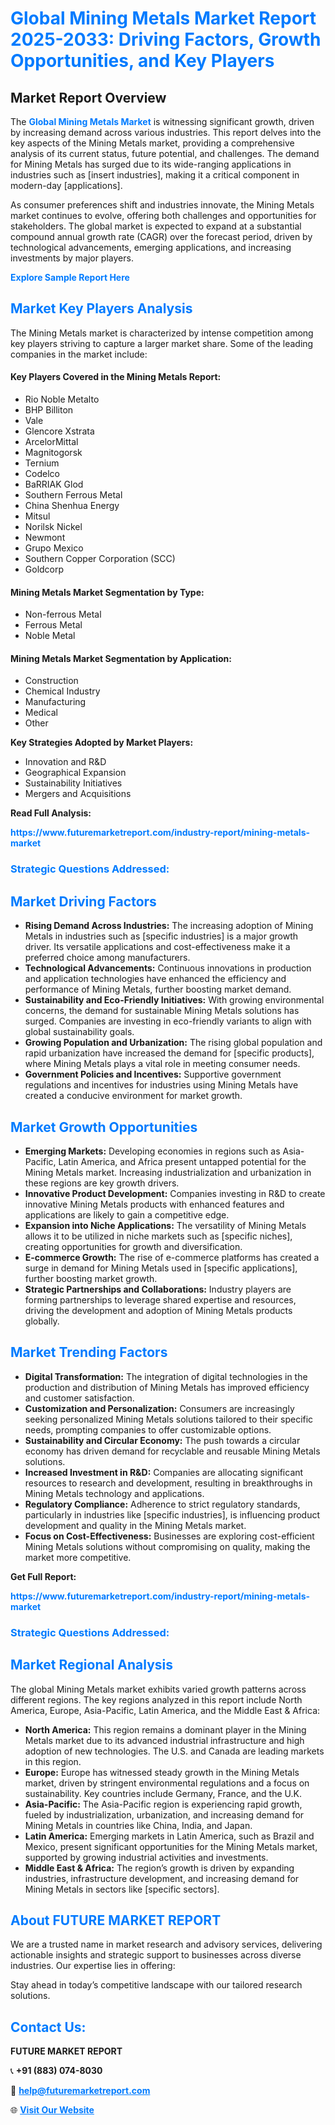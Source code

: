 <h1 style="color: #007BFF;">Global Mining Metals Market Report 2025-2033: Driving Factors, Growth Opportunities, and Key Players</h1>

<section id="overview">
<h2>Market Report Overview</h2>
<p>The <a href="https://www.futuremarketreport.com/industry-report/mining-metals-market" style="color: #007BFF; text-decoration: none;"><strong>Global Mining Metals Market</strong></a> is witnessing significant growth, driven by increasing demand across various industries. This report delves into the key aspects of the Mining Metals market, providing a comprehensive analysis of its current status, future potential, and challenges. The demand for Mining Metals has surged due to its wide-ranging applications in industries such as [insert industries], making it a critical component in modern-day [applications].</p>
<p>As consumer preferences shift and industries innovate, the Mining Metals market continues to evolve, offering both challenges and opportunities for stakeholders. The global market is expected to expand at a substantial compound annual growth rate (CAGR) over the forecast period, driven by technological advancements, emerging applications, and increasing investments by major players.</p>
</section>

<section id="overview">
<p><a href="https://www.futuremarketreport.com/request-sample/reportId=56384" style="color: #007BFF; text-decoration: none;"><strong>Explore Sample Report Here</strong></a></p>
</section>

<section id="key-players">
<h2 style="color: #007BFF;">Market Key Players Analysis</h2>
<p>The Mining Metals market is characterized by intense competition among key players striving to capture a larger market share. Some of the leading companies in the market include:</p>
<h4>Key Players Covered in the Mining Metals Report:</h4>
<ul><li>Rio Noble Metalto</li><li>BHP Billiton</li><li>Vale</li><li>Glencore Xstrata</li><li>ArcelorMittal</li><li>Magnitogorsk</li><li>Ternium</li><li>Codelco</li><li>BaRRIAK Glod</li><li>Southern Ferrous Metal</li><li>China Shenhua Energy</li><li>Mitsul</li><li>Norilsk Nickel</li><li>Newmont</li><li>Grupo Mexico</li><li>Southern Copper Corporation (SCC)</li><li>Goldcorp</li></ul>
<h4>Mining Metals Market Segmentation by Type:</h4>
<ul><li>Non-ferrous Metal</li><li>Ferrous Metal</li><li>Noble Metal</li></ul>

<h4>Mining Metals Market Segmentation by Application:</h4>
<ul><li>Construction</li><li>Chemical Industry</li><li>Manufacturing</li><li>Medical</li><li>Other</li></ul>
<p><strong>Key Strategies Adopted by Market Players:</strong></p>
<ul>
<li>Innovation and R&D</li>
<li>Geographical Expansion</li>
<li>Sustainability Initiatives</li>
<li>Mergers and Acquisitions</li>
</ul>
</section>

<section>
<p><strong>Read Full Analysis: </strong></p><a href="https://www.futuremarketreport.com/industry-report/mining-metals-market" style="color: #007BFF; text-decoration: none;"><strong>https://www.futuremarketreport.com/industry-report/mining-metals-market</strong></a>
<h3 style="color: #007BFF;">Strategic Questions Addressed:</h3>
</section>

<section id="driving-factors">
<h2 style="color: #007BFF;">Market Driving Factors</h2>
<ul>
<li><strong>Rising Demand Across Industries:</strong> The increasing adoption of Mining Metals in industries such as [specific industries] is a major growth driver. Its versatile applications and cost-effectiveness make it a preferred choice among manufacturers.</li>
<li><strong>Technological Advancements:</strong> Continuous innovations in production and application technologies have enhanced the efficiency and performance of Mining Metals, further boosting market demand.</li>
<li><strong>Sustainability and Eco-Friendly Initiatives:</strong> With growing environmental concerns, the demand for sustainable Mining Metals solutions has surged. Companies are investing in eco-friendly variants to align with global sustainability goals.</li>
<li><strong>Growing Population and Urbanization:</strong> The rising global population and rapid urbanization have increased the demand for [specific products], where Mining Metals plays a vital role in meeting consumer needs.</li>
<li><strong>Government Policies and Incentives:</strong> Supportive government regulations and incentives for industries using Mining Metals have created a conducive environment for market growth.</li>
</ul>
</section>

<section id="growth-opportunities">
<h2 style="color: #007BFF;">Market Growth Opportunities</h2>
<ul>
<li><strong>Emerging Markets:</strong> Developing economies in regions such as Asia-Pacific, Latin America, and Africa present untapped potential for the Mining Metals market. Increasing industrialization and urbanization in these regions are key growth drivers.</li>
<li><strong>Innovative Product Development:</strong> Companies investing in R&D to create innovative Mining Metals products with enhanced features and applications are likely to gain a competitive edge.</li>
<li><strong>Expansion into Niche Applications:</strong> The versatility of Mining Metals allows it to be utilized in niche markets such as [specific niches], creating opportunities for growth and diversification.</li>
<li><strong>E-commerce Growth:</strong> The rise of e-commerce platforms has created a surge in demand for Mining Metals used in [specific applications], further boosting market growth.</li>
<li><strong>Strategic Partnerships and Collaborations:</strong> Industry players are forming partnerships to leverage shared expertise and resources, driving the development and adoption of Mining Metals products globally.</li>
</ul>
</section>

<section id="trending-factors">
<h2 style="color: #007BFF;">Market Trending Factors</h2>
<ul>
<li><strong>Digital Transformation:</strong> The integration of digital technologies in the production and distribution of Mining Metals has improved efficiency and customer satisfaction.</li>
<li><strong>Customization and Personalization:</strong> Consumers are increasingly seeking personalized Mining Metals solutions tailored to their specific needs, prompting companies to offer customizable options.</li>
<li><strong>Sustainability and Circular Economy:</strong> The push towards a circular economy has driven demand for recyclable and reusable Mining Metals solutions.</li>
<li><strong>Increased Investment in R&D:</strong> Companies are allocating significant resources to research and development, resulting in breakthroughs in Mining Metals technology and applications.</li>
<li><strong>Regulatory Compliance:</strong> Adherence to strict regulatory standards, particularly in industries like [specific industries], is influencing product development and quality in the Mining Metals market.</li>
<li><strong>Focus on Cost-Effectiveness:</strong> Businesses are exploring cost-efficient Mining Metals solutions without compromising on quality, making the market more competitive.</li>
</ul>
</section>

<section>
<p><strong>Get Full Report: </strong></p><a href="https://www.futuremarketreport.com/industry-report/mining-metals-market" style="color: #007BFF; text-decoration: none;"><strong>https://www.futuremarketreport.com/industry-report/mining-metals-market</strong></a>
<h3 style="color: #007BFF;">Strategic Questions Addressed:</h3>
</section>


<section id="regional-analysis">
<h2 style="color: #007BFF;">Market Regional Analysis</h2>
<p>The global Mining Metals market exhibits varied growth patterns across different regions. The key regions analyzed in this report include North America, Europe, Asia-Pacific, Latin America, and the Middle East & Africa:</p>
<ul>
<li><strong>North America:</strong> This region remains a dominant player in the Mining Metals market due to its advanced industrial infrastructure and high adoption of new technologies. The U.S. and Canada are leading markets in this region.</li>
<li><strong>Europe:</strong> Europe has witnessed steady growth in the Mining Metals market, driven by stringent environmental regulations and a focus on sustainability. Key countries include Germany, France, and the U.K.</li>
<li><strong>Asia-Pacific:</strong> The Asia-Pacific region is experiencing rapid growth, fueled by industrialization, urbanization, and increasing demand for Mining Metals in countries like China, India, and Japan.</li>
<li><strong>Latin America:</strong> Emerging markets in Latin America, such as Brazil and Mexico, present significant opportunities for the Mining Metals market, supported by growing industrial activities and investments.</li>
<li><strong>Middle East & Africa:</strong> The region’s growth is driven by expanding industries, infrastructure development, and increasing demand for Mining Metals in sectors like [specific sectors].</li>
</ul>
</section>

<footer>
<h2 style="color: #007BFF;">About FUTURE MARKET REPORT</h2>
<p>We are a trusted name in market research and advisory services, delivering actionable insights and strategic support to businesses across diverse industries. Our expertise lies in offering:</p>

<p>Stay ahead in today’s competitive landscape with our tailored research solutions.</p>

<h2 style="color: #007BFF;">Contact Us:</h2>
<p><strong>FUTURE MARKET REPORT</strong></p>
<p>📞 <strong>+91 (883) 074-8030</strong></p>
<p>📧 <strong><a href="mailto:help@futuremarketreport.com" style="color: #007BFF;">help@futuremarketreport.com</a></strong></p>
<p>🌐 <strong><a href="https://www.futuremarketreport.com/" style="color: #007BFF;">Visit Our Website</a></strong></p>
</footer>